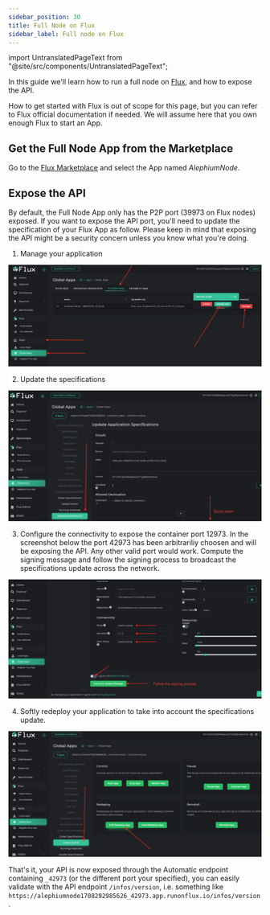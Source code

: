 ```yaml
---
sidebar_position: 30
title: Full Node on Flux
sidebar_label: Full node on Flux
---
```


import UntranslatedPageText from "@site/src/components/UntranslatedPageText";

<UntranslatedPageText />

In this guide we'll learn how to run a full node on [Flux](https://runonflux.io/),
and how to expose the API.

How to get started with Flux is out of scope for this page, but you can refer to
Flux official documentation if needed. We will assume here that you own enough Flux to start
an App.

## Get the Full Node App from the Marketplace

Go to the [Flux
Marketplace](https://home.runonflux.io/apps/marketplace?q=alephium)
and select the App named *AlephiumNode*.

## Expose the API

By default, the Full Node App only has the P2P port (39973 on Flux nodes) exposed. If you want to expose the API port, you'll need to update the specification of your Flux App as follow. Please keep in mind that exposing the API might be a security concern unless you know what you're doing.

1. Manage your application

![Manage your application](media/flux1.png)

2. Update the specifications

![Update specifications](media/flux2.png)

3. Configure the connectivity to expose the container port 12973. In the screenshot below the port 42973 has been arbitrariliy choosen and will be exposing the API. Any other valid port would work. Compute the signing message and follow the signing process to broadcast the specifications update across the network.

![Configure the connectivity](media/flux3.png)

4. Softly redeploy your application to take into account the specifications update.

![Soft redeploy the app](media/flux4.png)

That's it, your API is now exposed through the Automatic endpoint containing `_42973` (or the different port your specified), you can easily validate with the API endpoint `/infos/version`, i.e. something like `https://alephiumnode1708292985626_42973.app.runonflux.io/infos/version`.
